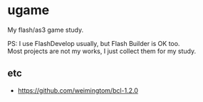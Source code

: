 # ugame
My flash/as3 game study.  

PS: I use FlashDevelop usually, but Flash Builder is OK too.  
Most projects are not my works, I just collect them for my study.  

## etc  
* https://github.com/weimingtom/bcl-1.2.0  
